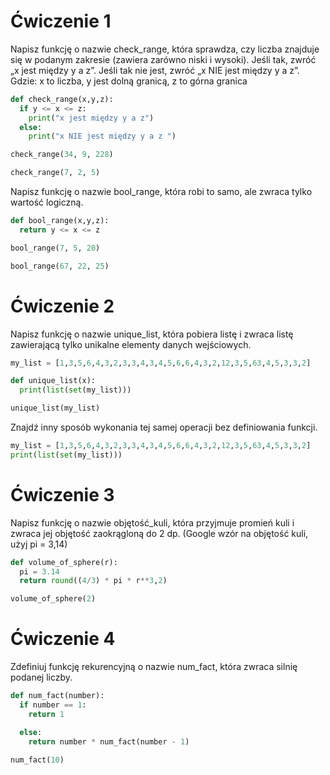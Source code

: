 # Ćwiczenie 1
Napisz funkcję o nazwie check_range, która sprawdza, czy liczba znajduje się w podanym zakresie (zawiera zarówno niski i wysoki).
Jeśli tak, zwróć „x jest między y a z”.
Jeśli tak nie jest, zwróć „x NIE jest między y a z”.
Gdzie: x to liczba, y jest dolną granicą, z to górna granica

```Python
def check_range(x,y,z):
  if y <= x <= z:
    print("x jest między y a z")
  else:
    print("x NIE jest między y a z ")

check_range(34, 9, 228)
```
```Python
check_range(7, 2, 5)
```

Napisz funkcję o nazwie bool_range, która robi to samo, ale zwraca tylko wartość logiczną.

```Python
def bool_range(x,y,z):
  return y <= x <= z
```
```Python
bool_range(7, 5, 20)
```
```Python
bool_range(67, 22, 25)
```

# Ćwiczenie 2
Napisz funkcję o nazwie unique_list, która pobiera listę i zwraca listę zawierającą tylko unikalne elementy danych wejściowych.

```Python
my_list = [1,3,5,6,4,3,2,3,3,4,3,4,5,6,6,4,3,2,12,3,5,63,4,5,3,3,2]

def unique_list(x):
  print(list(set(my_list)))
```

```Python
unique_list(my_list)
```
Znajdź inny sposób wykonania tej samej operacji bez definiowania funkcji.

```Python
my_list = [1,3,5,6,4,3,2,3,3,4,3,4,5,6,6,4,3,2,12,3,5,63,4,5,3,3,2]
print(list(set(my_list)))
```
# Ćwiczenie 3
Napisz funkcję o nazwie objętość_kuli, która przyjmuje promień kuli i zwraca jej objętość zaokrągloną do 2 dp. (Google wzór na objętość kuli, użyj pi = 3,14)

```Python
def volume_of_sphere(r):
  pi = 3.14
  return round((4/3) * pi * r**3,2)
```
```Python
volume_of_sphere(2)
```

# Ćwiczenie 4
Zdefiniuj funkcję rekurencyjną o nazwie num_fact, która zwraca silnię podanej liczby.

```Python
def num_fact(number):
  if number == 1:
    return 1

  else:
    return number * num_fact(number - 1)
```
```Python
num_fact(10)
```













